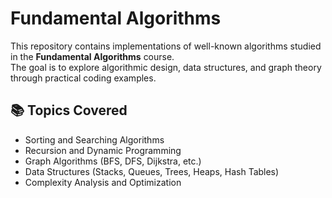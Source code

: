 # Fundamental Algorithms

This repository contains implementations of well-known algorithms studied in the **Fundamental Algorithms** course.  
The goal is to explore algorithmic design, data structures, and graph theory through practical coding examples.

## 📚 Topics Covered
- Sorting and Searching Algorithms  
- Recursion and Dynamic Programming  
- Graph Algorithms (BFS, DFS, Dijkstra, etc.)  
- Data Structures (Stacks, Queues, Trees, Heaps, Hash Tables)  
- Complexity Analysis and Optimization
